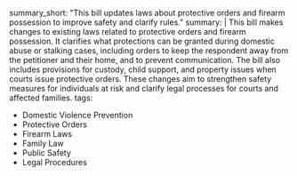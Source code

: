 summary_short: "This bill updates laws about protective orders and firearm possession to improve safety and clarify rules."
summary: |
  This bill makes changes to existing laws related to protective orders and firearm possession. It clarifies what protections can be granted during domestic abuse or stalking cases, including orders to keep the respondent away from the petitioner and their home, and to prevent communication. The bill also includes provisions for custody, child support, and property issues when courts issue protective orders. These changes aim to strengthen safety measures for individuals at risk and clarify legal processes for courts and affected families.
tags:
  - Domestic Violence Prevention
  - Protective Orders
  - Firearm Laws
  - Family Law
  - Public Safety
  - Legal Procedures
